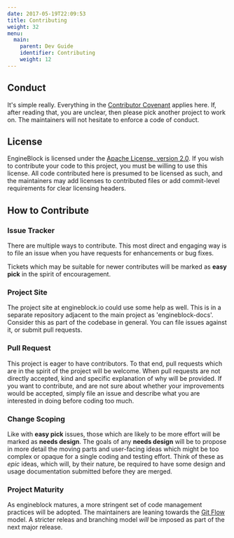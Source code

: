 ```yaml
---
date: 2017-05-19T22:09:53
title: Contributing
weight: 32
menu:
  main:
    parent: Dev Guide
    identifier: Contributing
    weight: 12
---
```


## Conduct

It's simple really. Everything in the 
[Contributor Covenant](https://www.contributor-covenant.org/version/1/4/code-of-conduct)
 applies here. If, after
reading that, you are unclear, then please pick another project to work on. The
maintainers will not hesitate to enforce a code of conduct.

## License

EngineBlock is licensed under the [Apache License, version
2.0](https://www.apache.org/licenses/LICENSE-2.0). If you wish to contribute
your code to this project, you must be willing to use this license. All code
contributed here is presumed to be licensed as such, and the maintainers
may add licenses to contributed files or add commit-level requirements for
clear licensing headers.

## How to Contribute

### Issue Tracker

There are multiple ways to contribute. This most direct and engaging way is to
file an issue when you have requests for enhancements or bug fixes.

Tickets which may be suitable for newer contributes will be marked as **easy
pick** in the spirit of encouragement.

### Project Site

The project site at engineblock.io could use some help as well. This is in a
separate repository adjacent to the main project as 'engineblock-docs'. 
Consider this as part of the codebase in general. You can file issues against 
it, or submit pull requests.

### Pull Request

This project is eager to have contributors. To that end, pull requests which are
in the spirit of the project will be welcome. When pull requests are not
directly accepted, kind and specific explanation of why will be provided. If you
want to contribute, and are not sure about whether your improvements would be
accepted, simply file an issue and describe what you are interested in doing
before coding too much.

### Change Scoping

Like with **easy pick** issues, those which are likely to be more effort will be
marked as **needs design**. The goals of any **needs design** will be to propose
in more detail the moving parts and user-facing ideas which might be too complex
or opaque for a single coding and testing effort. Think of these as *epic*
ideas, which will, by their nature, be required to have some design and usage
documentation submitted before they are merged.

### Project Maturity

As engineblock matures, a more stringent set of code management practices will
be adopted. The maintainers are leaning towards the 
[Git Flow](https://nvie.com/posts/a-successful-git-branching-model/)
model. A stricter releas and branching model *will* be imposed as part of the next
major release.
